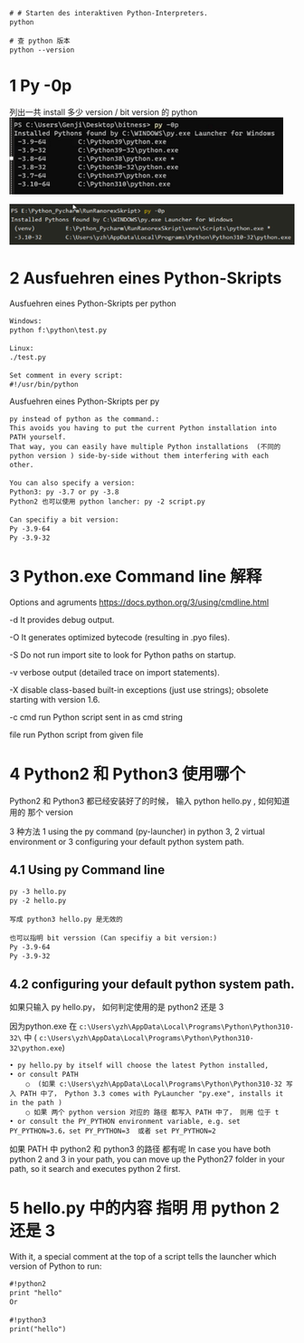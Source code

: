 
```
# # Starten des interaktiven Python-Interpreters.
python

# 查 python 版本 
python --version

```


# 1 Py -0p
列出一共 install 多少 version / bit version 的 python 
![](image/Pasted%20image%2020240326190653.png)

![](image/Pasted%20image%2020240326190823.png)

# 2 Ausfuehren eines Python-Skripts

Ausfuehren eines Python-Skripts per python 

```
Windows:
python f:\python\test.py

Linux:
./test.py

Set comment in every script:
#!/usr/bin/python
```

Ausfuehren eines Python-Skripts per py
```
py instead of python as the command.: 
This avoids you having to put the current Python installation into PATH yourself. 
That way, you can easily have multiple Python installations  (不同的 python version ) side-by-side without them interfering with each other.

You can also specify a version: 
Python3: py -3.7 or py -3.8 
Python2 也可以使用 python lancher: py -2 script.py

Can specifiy a bit version: 
Py -3.9-64  
Py -3.9-32
```


# 3 Python.exe Command line 解释

Options and agruments 
https://docs.python.org/3/using/cmdline.html

-d
It provides debug output.

-O
It generates optimized bytecode (resulting in .pyo files).

-S
Do not run import site to look for Python paths on startup.

-v
verbose output (detailed trace on import statements).

-X
disable class-based built-in exceptions (just use strings); obsolete starting with version 1.6.

-c cmd
run Python script sent in as cmd string

file
run Python script from given file



# 4 Python2 和 Python3 使用哪个


Python2 和 Python3 都已经安装好了的时候， 输入 python hello.py , 如何知道 用的 那个 version  

3 种方法
1 using the py command (py-launcher) in python 3, 
2  virtual environment or 
3 configuring your default python system path. 

## 4.1 Using py Command line 

```
py -3 hello.py
py -2 hello.py

写成 python3 hello.py 是无效的 

也可以指明 bit verssion (Can specifiy a bit version:) 
Py -3.9-64  
Py -3.9-32

```

## 4.2 configuring your default python system path. 

如果只输入 py hello.py， 如何判定使用的是 python2  还是 3 

因为python.exe 在  `c:\Users\yzh\AppData\Local\Programs\Python\Python310-32\` 中  ( `c:\Users\yzh\AppData\Local\Programs\Python\Python310-32\python.exe`)

	• py hello.py by itself will choose the latest Python installed, 
	• or consult PATH 
		○  (如果 c:\Users\yzh\AppData\Local\Programs\Python\Python310-32 写入 PATH 中了， Python 3.3 comes with PyLauncher "py.exe", installs it in the path )
		○ 如果 两个 python version 对应的 路径 都写入 PATH 中了， 则用 位于 t
	• or consult the PY_PYTHON environment variable, e.g. set PY_PYTHON=3.6，set PY_PYTHON=3  或者 set PY_PYTHON=2

如果 PATH 中 python2 和 python3 的路径 都有呢 
In case you have both python 2 and 3 in your path, you can move up the Python27 folder in your path, so it search and executes python 2 first.


# 5 hello.py 中的内容 指明  用 python 2 还是 3 

With it, a special comment at the top of a script tells the launcher which version of Python to run:

```
#!python2
print "hello"
Or

#!python3
print("hello")

```


